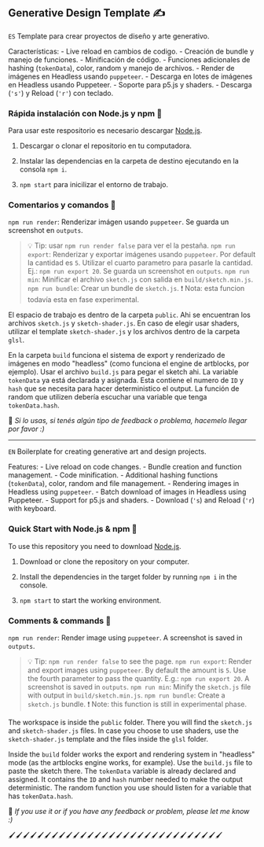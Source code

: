 ﻿## Generative Design Template ✍️

`ES`
Template para crear proyectos de diseño y arte generativo.

Características:
    - Live reload en cambios de codigo.
    - Creación de bundle y manejo de funciones.
    - Minificación de código.
    - Funciones adicionales de hashing (`tokenData`), color, random y manejo de archivos.
    - Render de imágenes en Headless usando `puppeteer`.
    - Descarga en lotes de imágenes en Headless usando Puppeteer.
    - Soporte para p5.js y shaders.
    - Descarga (`'s'`) y Reload (`'r'`) con teclado.

### Rápida instalación con Node.js y npm 🚩

Para usar este respositorio es necesario descargar [Node.js](https://nodejs.org/es/).

1. Descargar o clonar el repositorio en tu computadora.

2. Instalar las dependencias en la carpeta de destino ejecutando en la consola `npm i`.

3. `npm start` para inicilizar el entorno de trabajo.

### Comentarios y comandos 🚏 

`npm run render`: Renderizar imágen usando `puppeteer`. Se guarda un screenshot en `outputs`.
> 💡 Tip: usar `npm run render false` para ver el la pestaña. 
`npm run export`: Renderizar y exportar imágenes usando `puppeteer`. Por default la cantidad es `5`. Utilizar el cuarto parametro para pasarle la cantidad. Ej.: `npm run export 20`. Se guarda un screenshot en `outputs`.
`npm run min`: Minificar el archivo `sketch.js` con salida en `build/sketch.min.js`.
`npm run bundle`: Crear un bundle de `sketch.js`.
> ❗ Nota: esta funcion todavía esta en fase experimental.

El espacio de trabajo es dentro de la carpeta `public`. Ahi se encuentran los archivos `sketch.js` y `sketch-shader.js`. En caso de elegir usar shaders, utilizar el template `sketch-shader.js` y los archivos dentro de la carpeta `glsl`.

En la carpeta `build` funciona el sistema de export y renderizado de imágenes en modo "headless" (como funciona el engine de artblocks, por ejemplo). Usar el archivo `build.js` para pegar el sketch ahi. 
La variable `tokenData` ya está declarada y asignada. Esta contiene el numero de `ID` y `hash` que se necesita para hacer deterministico el output. La función de random que utilizen debería escuchar una variable que tenga `tokenData.hash`.


👋 *Si lo usas, si tenés algún tipo de feedback o problema, hacemelo llegar por favor :)*

---

`EN`
Boilerplate for creating generative art and design projects.

Features:
    - Live reload on code changes.
    - Bundle creation and function management.
    - Code minification.
    - Additional hashing functions (`tokenData`), color, random and file management.
    - Rendering images in Headless using `puppeteer`.
    - Batch download of images in Headless using Puppeteer.
    - Support for p5.js and shaders.
    - Download (`'s`) and Reload (`'r`) with keyboard.

### Quick Start with Node.js & npm 🚩

To use this repository you need to download [Node.js](https://nodejs.org/es/).

1. Download or clone the repository on your computer.

2. Install the dependencies in the target folder by running `npm i` in the console.

3. `npm start` to start the working environment.

### Comments & commands 🚏 

`npm run render`: Render image using `puppeteer`. A screenshot is saved in `outputs`.
> 💡 Tip: `npm run render false` to see the page. 
`npm run export`: Render and export images using `puppeteer`. By default the amount is `5`. Use the fourth parameter to pass the quantity. E.g.: `npm run export 20`. A screenshot is saved in `outputs`.
`npm run min`: Minify the `sketch.js` file with output in `build/sketch.min.js`.
`npm run bundle`: Create a `sketch.js` bundle.
> ❗ Note: this function is still in experimental phase.

The workspace is inside the `public` folder. There you will find the `sketch.js` and `sketch-shader.js` files. In case you choose to use shaders, use the `sketch-shader.js` template and the files inside the `glsl` folder.

Inside the `build` folder works the export and rendering system in "headless" mode (as the artblocks engine works, for example). Use the `build.js` file to paste the sketch there. 
The `tokenData` variable is already declared and assigned. It contains the `ID` and `hash` number needed to make the output deterministic. The random function you use should listen for a variable that has `tokenData.hash`.

👋 *If you use it or if you have any feedback or problem, please let me know :)*

🖌️🖌️🖌️🖌️🖌️🖌️🖌️🖌️🖌️🖌️🖌️🖌️🖌️🖌️🖌️🖌️🖌️🖌️🖌️🖌️🖌️🖌️🖌️🖌️🖌️🖌️🖌️🖌️🖌️🖌️